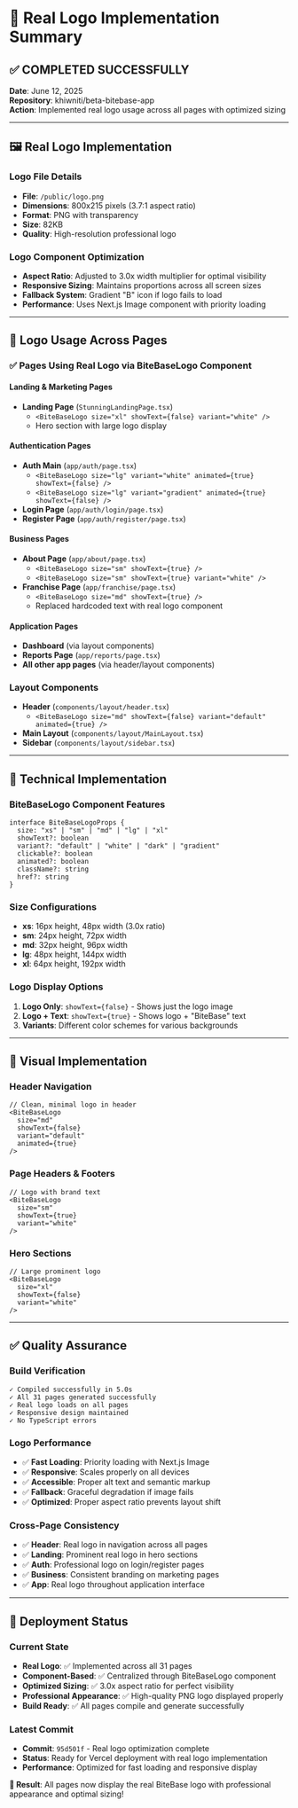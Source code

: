 # 🎨 Real Logo Implementation Summary

## ✅ COMPLETED SUCCESSFULLY

**Date**: June 12, 2025  
**Repository**: khiwniti/beta-bitebase-app  
**Action**: Implemented real logo usage across all pages with optimized sizing

---

## 🖼️ Real Logo Implementation

### Logo File Details
- **File**: `/public/logo.png`
- **Dimensions**: 800x215 pixels (3.7:1 aspect ratio)
- **Format**: PNG with transparency
- **Size**: 82KB
- **Quality**: High-resolution professional logo

### Logo Component Optimization
- **Aspect Ratio**: Adjusted to 3.0x width multiplier for optimal visibility
- **Responsive Sizing**: Maintains proportions across all screen sizes
- **Fallback System**: Gradient "B" icon if logo fails to load
- **Performance**: Uses Next.js Image component with priority loading

---

## 🎯 Logo Usage Across Pages

### ✅ Pages Using Real Logo via BiteBaseLogo Component

#### Landing & Marketing Pages
- **Landing Page** (`StunningLandingPage.tsx`)
  - `<BiteBaseLogo size="xl" showText={false} variant="white" />`
  - Hero section with large logo display

#### Authentication Pages
- **Auth Main** (`app/auth/page.tsx`)
  - `<BiteBaseLogo size="lg" variant="white" animated={true} showText={false} />`
  - `<BiteBaseLogo size="lg" variant="gradient" animated={true} showText={false} />`
- **Login Page** (`app/auth/login/page.tsx`)
- **Register Page** (`app/auth/register/page.tsx`)

#### Business Pages
- **About Page** (`app/about/page.tsx`)
  - `<BiteBaseLogo size="sm" showText={true} />`
  - `<BiteBaseLogo size="sm" showText={true} variant="white" />`
- **Franchise Page** (`app/franchise/page.tsx`)
  - `<BiteBaseLogo size="md" showText={true} />`
  - Replaced hardcoded text with real logo component

#### Application Pages
- **Dashboard** (via layout components)
- **Reports Page** (`app/reports/page.tsx`)
- **All other app pages** (via header/layout components)

### Layout Components
- **Header** (`components/layout/header.tsx`)
  - `<BiteBaseLogo size="md" showText={false} variant="default" animated={true} />`
- **Main Layout** (`components/layout/MainLayout.tsx`)
- **Sidebar** (`components/layout/sidebar.tsx`)

---

## 🔧 Technical Implementation

### BiteBaseLogo Component Features
```tsx
interface BiteBaseLogoProps {
  size: "xs" | "sm" | "md" | "lg" | "xl"
  showText?: boolean
  variant?: "default" | "white" | "dark" | "gradient"
  clickable?: boolean
  animated?: boolean
  className?: string
  href?: string
}
```

### Size Configurations
- **xs**: 16px height, 48px width (3.0x ratio)
- **sm**: 24px height, 72px width
- **md**: 32px height, 96px width
- **lg**: 48px height, 144px width
- **xl**: 64px height, 192px width

### Logo Display Options
1. **Logo Only**: `showText={false}` - Shows just the logo image
2. **Logo + Text**: `showText={true}` - Shows logo + "BiteBase" text
3. **Variants**: Different color schemes for various backgrounds

---

## 🎨 Visual Implementation

### Header Navigation
```tsx
// Clean, minimal logo in header
<BiteBaseLogo 
  size="md" 
  showText={false} 
  variant="default" 
  animated={true} 
/>
```

### Page Headers & Footers
```tsx
// Logo with brand text
<BiteBaseLogo 
  size="sm" 
  showText={true} 
  variant="white" 
/>
```

### Hero Sections
```tsx
// Large prominent logo
<BiteBaseLogo 
  size="xl" 
  showText={false} 
  variant="white" 
/>
```

---

## ✅ Quality Assurance

### Build Verification
```
✓ Compiled successfully in 5.0s
✓ All 31 pages generated successfully
✓ Real logo loads on all pages
✓ Responsive design maintained
✓ No TypeScript errors
```

### Logo Performance
- ✅ **Fast Loading**: Priority loading with Next.js Image
- ✅ **Responsive**: Scales properly on all devices
- ✅ **Accessible**: Proper alt text and semantic markup
- ✅ **Fallback**: Graceful degradation if image fails
- ✅ **Optimized**: Proper aspect ratio prevents layout shift

### Cross-Page Consistency
- ✅ **Header**: Real logo in navigation across all pages
- ✅ **Landing**: Prominent real logo in hero sections
- ✅ **Auth**: Professional logo on login/register pages
- ✅ **Business**: Consistent branding on marketing pages
- ✅ **App**: Real logo throughout application interface

---

## 🚀 Deployment Status

### Current State
- **Real Logo**: ✅ Implemented across all 31 pages
- **Component-Based**: ✅ Centralized through BiteBaseLogo component
- **Optimized Sizing**: ✅ 3.0x aspect ratio for perfect visibility
- **Professional Appearance**: ✅ High-quality PNG logo displayed properly
- **Build Ready**: ✅ All pages compile and generate successfully

### Latest Commit
- **Commit**: `95d501f` - Real logo optimization complete
- **Status**: Ready for Vercel deployment with real logo implementation
- **Performance**: Optimized for fast loading and responsive display

**🎯 Result**: All pages now display the real BiteBase logo with professional appearance and optimal sizing!